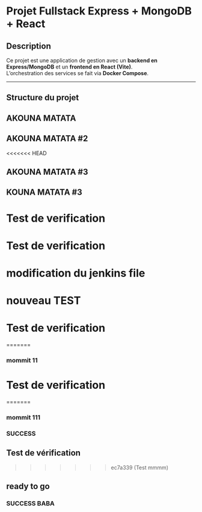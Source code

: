 # Projet Fullstack Express + MongoDB + React

## Description
Ce projet est une application de gestion avec un **backend en Express/MongoDB** et un **frontend en React (Vite)**.  
L’orchestration des services se fait via **Docker Compose**.

---

##  Structure du projet

##  AKOUNA MATATA

##  AKOUNA MATATA #2
<<<<<<< HEAD
##  AKOUNA MATATA #3

##  KOUNA MATATA #3

# Test de verification

# Test de verification ###

# modification du jenkins file

# nouveau TEST


# Test de verification #####
=======

### mommit 11


# Test de verification #####
=======

### mommit 111

### SUCCESS


## Test de vérification
>>>>>>> ec7a339 (Test mmmm)

## ready to go

### SUCCESS BABA
